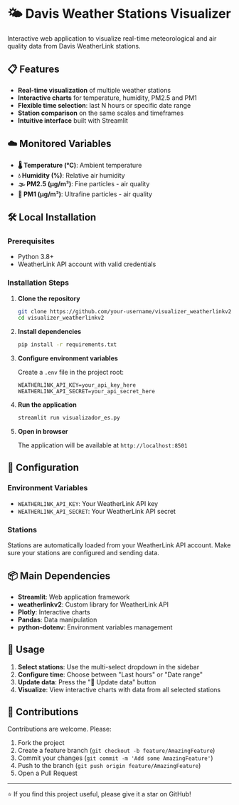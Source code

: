 # 🌤️ Davis Weather Stations Visualizer

Interactive web application to visualize real-time meteorological and air quality data from Davis WeatherLink stations.

## 📋 Features

- **Real-time visualization** of multiple weather stations
- **Interactive charts** for temperature, humidity, PM2.5 and PM1
- **Flexible time selection**: last N hours or specific date range
- **Station comparison** on the same scales and timeframes
- **Intuitive interface** built with Streamlit

## ☁️ Monitored Variables

- **🌡️ Temperature (°C)**: Ambient temperature
- **💧 Humidity (%)**: Relative air humidity
- **🌫️ PM2.5 (μg/m³)**: Fine particles - air quality
- **💨 PM1 (μg/m³)**: Ultrafine particles - air quality

## 🛠️ Local Installation

### Prerequisites

- Python 3.8+
- WeatherLink API account with valid credentials

### Installation Steps

1. **Clone the repository**
   ```bash
   git clone https://github.com/your-username/visualizer_weatherlinkv2.git
   cd visualizer_weatherlinkv2
   ```

2. **Install dependencies**
   ```bash
   pip install -r requirements.txt
   ```

3. **Configure environment variables**
   
   Create a `.env` file in the project root:
   ```env
   WEATHERLINK_API_KEY=your_api_key_here
   WEATHERLINK_API_SECRET=your_api_secret_here
   ```

4. **Run the application**
   ```bash
   streamlit run visualizador_es.py
   ```

5. **Open in browser**
   
   The application will be available at `http://localhost:8501`

## 🔧 Configuration

### Environment Variables

- `WEATHERLINK_API_KEY`: Your WeatherLink API key
- `WEATHERLINK_API_SECRET`: Your WeatherLink API secret

### Stations

Stations are automatically loaded from your WeatherLink API account. Make sure your stations are configured and sending data.

## 📦 Main Dependencies

- **Streamlit**: Web application framework
- **weatherlinkv2**: Custom library for WeatherLink API
- **Plotly**: Interactive charts
- **Pandas**: Data manipulation
- **python-dotenv**: Environment variables management

## 📝 Usage

1. **Select stations**: Use the multi-select dropdown in the sidebar
2. **Configure time**: Choose between "Last hours" or "Date range"
3. **Update data**: Press the "🔄 Update data" button
4. **Visualize**: View interactive charts with data from all selected stations

## 🤝 Contributions

Contributions are welcome. Please:

1. Fork the project
2. Create a feature branch (`git checkout -b feature/AmazingFeature`)
3. Commit your changes (`git commit -m 'Add some AmazingFeature'`)
4. Push to the branch (`git push origin feature/AmazingFeature`)
5. Open a Pull Request

----

⭐ If you find this project useful, please give it a star on GitHub!
